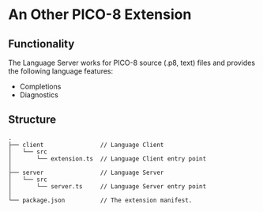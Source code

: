 # An Other PICO-8 Extension


## Functionality

The Language Server works for PICO-8 source (.p8, text) files and provides the following language features:
- Completions
- Diagnostics

## Structure

```
.
├── client                // Language Client
│   └── src
│       └── extension.ts  // Language Client entry point
│
├── server                // Language Server
│   └── src
│       └── server.ts     // Language Server entry point
│
└── package.json          // The extension manifest.
```
